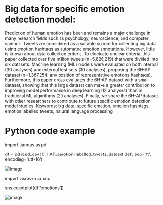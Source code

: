 # Big data for specific emotion detection model: 

Prediction of human emotion has been and remains a major challenge in many research fields such as psychology, neuroscience, and computer science. Tweets are considered as a suitable source for collecting big data using emotion hashtags as automated emotion annotations. However, little is known about data collection criteria. To elucidate unclear criteria, this paper collected over five million tweets (n=5,626,219) that were divided into six datasets. Machine learning (ML) models were evaluated on both internal (30 analyses) and external test sets (30 analyses), proposing the 6H-AP dataset (n=1,367,254; any position of representative emotions hashtags). Furthermore, this paper cross evaluates the 6H-AP dataset with a small dataset, showing that this large dataset can make a greater contribution to improving model performance in deep learning (12 analyses) than in traditional ML algorithms (20 analyses). Finally, we share the 6H-AP dataset with other researchers to contribute to future specific emotion detection model studies.
Keywords: big data, specific emotion, emotion hashtags, emotion labelled tweets, natural language processing

# Python code example
import pandas as pd

df = pd.read_csv('6H-AP_emotion-labelled_tweets_dataset.dat', sep='\t', encoding='utf-16')

![image](https://user-images.githubusercontent.com/85970005/122152643-b241ef00-ceb5-11eb-96af-a64fe20c3675.png)

import seaborn as sns

sns.countplot(df['emotions'])

![image](https://user-images.githubusercontent.com/85970005/122173082-8171b200-ced5-11eb-8137-aa835eb57fb5.png)





